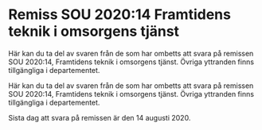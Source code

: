 # Remiss SOU 2020:14 Framtidens teknik i omsorgens tjänst

Här kan du ta del av svaren från de som har ombetts att svara på remissen SOU 2020:14, Framtidens teknik i omsorgens tjänst. Övriga yttranden finns tillgängliga i departementet.

Här kan du ta del av svaren från de som har ombetts att svara på remissen SOU 2020:14, Framtidens teknik i omsorgens tjänst. Övriga yttranden finns tillgängliga i departementet.

Sista dag att svara på remissen är den 14 augusti 2020.
